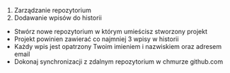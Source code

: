 
 1. Zarządzanie repozytorium
 2. Dodawanie wpisów do historii



 - Stwórz nowe repozytorium w którym umieścisz stworzony projekt
 - Projekt powinien zawierać co najmniej 3 wpisy w historii
 - Każdy wpis jest opatrzony Twoim imieniem i nazwiskiem oraz adresem email
 - Dokonaj synchronizacji z zdalnym repozytorium w chmurze github.com

